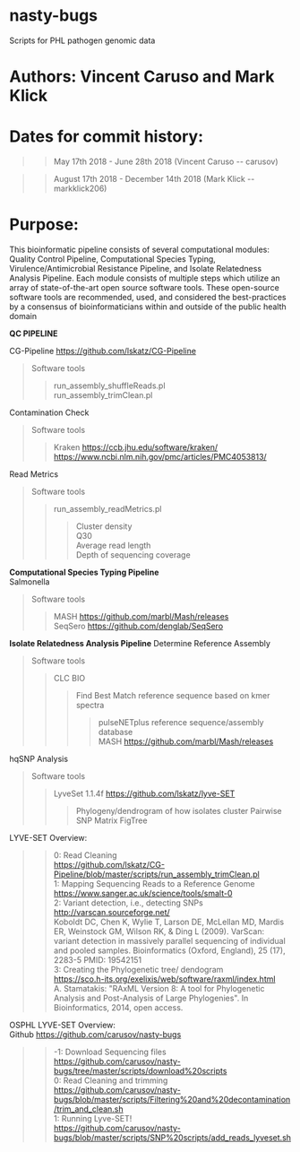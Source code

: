 # nasty-bugs
Scripts for PHL pathogen genomic data

# Authors: Vincent Caruso and Mark Klick
# Dates for commit history: 
>>May 17th 2018 - June 28th 2018 (Vincent Caruso -- carusov)

>>August 17th 2018 - December 14th 2018 (Mark Klick -- markklick206)

# Purpose: 
This bioinformatic pipeline consists of several computational modules: Quality Control Pipeline, Computational Species Typing, Virulence/Antimicrobial Resistance Pipeline, and Isolate Relatedness Analysis Pipeline. Each module consists of multiple steps which utilize an array of state-of-the-art open source software tools. These open-source software tools are recommended, used, and considered the best-practices by a consensus of bioinformaticians within and outside of the public health domain

**QC PIPELINE**

CG-Pipeline https://github.com/lskatz/CG-Pipeline  
>Software tools  
>>run_assembly_shuffleReads.pl  
>>run_assembly_trimClean.pl  

Contamination Check  
>Software tools  
>>Kraken https://ccb.jhu.edu/software/kraken/ https://www.ncbi.nlm.nih.gov/pmc/articles/PMC4053813/   

Read Metrics  
>Software tools  
>>run_assembly_readMetrics.pl  
>>>Cluster density  
>>>Q30  
>>>Average read length  
>>>Depth of sequencing coverage  

**Computational Species Typing Pipeline**  
Salmonella  
>Software tools  
>>MASH https://github.com/marbl/Mash/releases  
>>SeqSero https://github.com/denglab/SeqSero  

**Isolate Relatedness Analysis Pipeline**
Determine Reference Assembly  
>Software tools  
>>CLC BIO  
>>>Find Best Match reference sequence based on kmer spectra  
>>>>pulseNETplus reference sequence/assembly database  
>>MASH https://github.com/marbl/Mash/releases  

hqSNP Analysis  
>Software tools  
>>LyveSet 1.1.4f https://github.com/lskatz/lyve-SET  
>>>Phylogeny/dendrogram of how isolates cluster 
>>>Pairwise SNP Matrix 
>>FigTree 


LYVE-SET Overview:    
>>0: Read Cleaning       
https://github.com/lskatz/CG-Pipeline/blob/master/scripts/run_assembly_trimClean.pl  
>>1: Mapping Sequencing Reads to a Reference Genome  
https://www.sanger.ac.uk/science/tools/smalt-0   
>>2: Variant detection, i.e., detecting SNPs  
http://varscan.sourceforge.net/   
Koboldt DC, Chen K, Wylie T, Larson DE, McLellan MD, Mardis ER, Weinstock GM, Wilson RK, & Ding L (2009). VarScan: variant detection in massively parallel sequencing of individual and pooled samples. Bioinformatics (Oxford, England), 25 (17), 2283-5 PMID: 19542151  
>>3: Creating the Phylogenetic tree/ dendogram  
https://sco.h-its.org/exelixis/web/software/raxml/index.html   
A. Stamatakis: "RAxML Version 8: A tool for Phylogenetic Analysis and Post-Analysis of Large Phylogenies". In Bioinformatics, 2014, open access.    

OSPHL LYVE-SET Overview:  
Github https://github.com/carusov/nasty-bugs     
>>-1: Download Sequencing files  
https://github.com/carusov/nasty-bugs/tree/master/scripts/download%20scripts     
>>0: Read Cleaning and trimming  
https://github.com/carusov/nasty-bugs/blob/master/scripts/Filtering%20and%20decontamination/trim_and_clean.sh     
>>1: Running Lyve-SET!  
https://github.com/carusov/nasty-bugs/blob/master/scripts/SNP%20scripts/add_reads_lyveset.sh    


